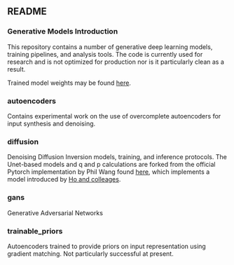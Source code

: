 ## README

### Generative Models Introduction

This repository contains a number of generative deep learning models, training pipelines, and analysis tools.  The code is currently used for research and is not optimized for production nor is it particularly clean as a result.

Trained model weights may be found [here](https://drive.google.com/drive/folders/1iqJRqxTuJpYGZKjcnBBXzvFpSCLmGfbi?usp=sharing).

### autoencoders

Contains experimental work on the use of overcomplete autoencoders for input synthesis and denoising.

### diffusion

Denoising Diffusion Inversion models, training, and inference protocols.  The Unet-based models and q and p calculations are forked from the official Pytorch implementation by Phil Wang found [here](https://github.com/lucidrains/denoising-diffusion-pytorch), which implements a model introduced by [Ho and colleages](https://arxiv.org/abs/2006.11239). 

### gans

Generative Adversarial Networks

### trainable_priors

Autoencoders trained to provide priors on input representation using gradient matching.  Not particularly successful at present.
